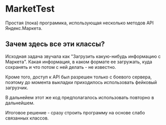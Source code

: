 MarketTest
==========
Простая (пока) программка, использующая несколько методов API Яндекс.Маркета.

Зачем здесь все эти классы?
---------------------------
Исходная задача звучала как "Загрузить какую-нибудь информацию с Маркета". Какая информация, в каком формате ее загружать, куда сохранять и что потом с ней делать - не известно.

Кроме того, доступ к API был разрешен только с боевого сервера, поэтому до момента выкладки приходилось использовать фейковый загрузчик.

В дальнейем этот же код предполагалось использовать повторно в дальнейшем.

Итоговое решение - сразу строить программу на основе слабо связанных классов. 

